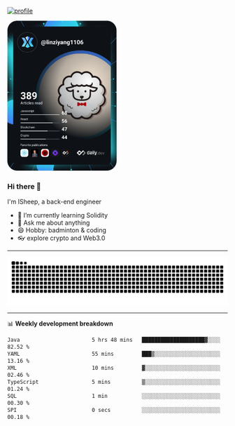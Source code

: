 [![profile](https://user-images.githubusercontent.com/54968314/208005045-e4b42f3b-833d-4242-bfcc-e764865553a2.svg)](https://www.calligrapher.ai/)

<a href="https://app.daily.dev/linziyang1106"><img src="/devcard.png" width="250" alt="ISheep's Dev Card"/></a>

### Hi there 🐏

I'm ISheep, a back-end engineer

- 🔭 I’m currently learning Solidity
- 💬 Ask me about anything
- 😄 Hobby: badminton & coding
- 👓 explore crypto and Web3.0

-------

![](https://raw.githubusercontent.com/ISheepp/ISheepp/output/github-contribution-grid-snake.svg)

-------

📊 **Weekly development breakdown**
<!--START_SECTION:waka-->

```text
Java                       5 hrs 48 mins   ████████████████████▓░░░░   82.52 %
YAML                       55 mins         ███▒░░░░░░░░░░░░░░░░░░░░░   13.16 %
XML                        10 mins         ▓░░░░░░░░░░░░░░░░░░░░░░░░   02.46 %
TypeScript                 5 mins          ▒░░░░░░░░░░░░░░░░░░░░░░░░   01.24 %
SQL                        1 min           ░░░░░░░░░░░░░░░░░░░░░░░░░   00.30 %
SPI                        0 secs          ░░░░░░░░░░░░░░░░░░░░░░░░░   00.18 %
```

<!--END_SECTION:waka-->
